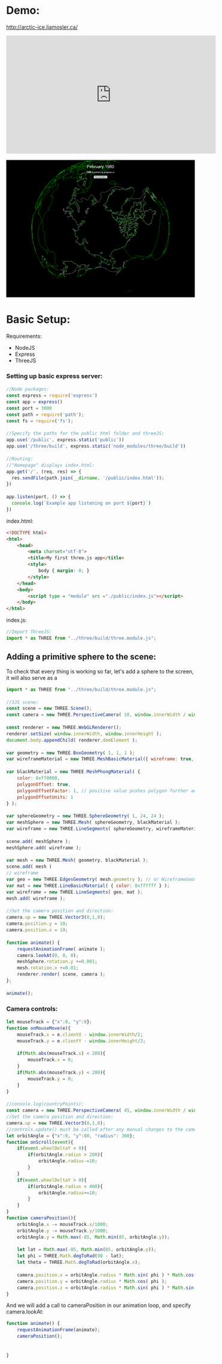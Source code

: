 # Demo:
http://arctic-ice.liamosler.ca/
<iframe width="560" height="315" src="https://www.youtube.com/embed/-B-H4IHNeJc" title="YouTube video player" frameborder="0" allow="accelerometer; autoplay; clipboard-write; encrypted-media; gyroscope; picture-in-picture" allowfullscreen></iframe>

![visualization screenshot](screenshots/arctic-ice.png)

# Basic Setup:

Requirements:
- NodeJS
- Express
- ThreeJS

### Setting up basic express server:
```javascript
//Node packages:
const express = require('express')
const app = express()
const port = 3000
const path = require('path');
const fs = require('fs');

//Specify the paths for the public html folder and threeJS:
app.use('/public', express.static('public'))
app.use('/three/build', express.static('node_modules/three/build'))

//Routing:
//"Homepage" displays index.html:
app.get('/', (req, res) => {
  res.sendFile(path.join(__dirname, '/public/index.html'));
})

app.listen(port, () => {
  console.log(`Example app listening on port ${port}`)
})
```

index.html:
```html
<!DOCTYPE html>
<html>
	<head>
		<meta charset="utf-8">
		<title>My first three.js app</title>
		<style>
			body { margin: 0; }
		</style>
	</head>
	<body>
		<script type = "module" src ="./public/index.js"></script>
	</body>
</html>
```

index.js:
```javascript
//Import ThreeJS:
import * as THREE from "../three/build/three.module.js";
```

## Adding a primitive sphere to the scene:
To check that every thing is working so far, let's add a sphere to the screen, it will also serve as a 
```javascript
import * as THREE from "../three/build/three.module.js";

//3JS scene:
const scene = new THREE.Scene();
const camera = new THREE.PerspectiveCamera( 10, window.innerWidth / window.innerHeight, 0.1, 1000 );

const renderer = new THREE.WebGLRenderer();
renderer.setSize( window.innerWidth, window.innerHeight );
document.body.appendChild( renderer.domElement );

var geometry = new THREE.BoxGeometry( 1, 1, 1 );
var wireframeMaterial = new THREE.MeshBasicMaterial({ wireframe: true, color: 0xffffff })

var blackMaterial = new THREE.MeshPhongMaterial( {
    color: 0xff0000,
    polygonOffset: true,
    polygonOffsetFactor: 1, // positive value pushes polygon further away
    polygonOffsetUnits: 1
} );

var sphereGeometry = new THREE.SphereGeometry( 1, 24, 24 );
var meshSphere = new THREE.Mesh( sphereGeometry, blackMaterial );
var wireframe = new THREE.LineSegments( sphereGeometry, wireframeMaterial );

scene.add( meshSphere );
meshSphere.add( wireframe );

var mesh = new THREE.Mesh( geometry, blackMaterial );
scene.add( mesh )
// wireframe
var geo = new THREE.EdgesGeometry( mesh.geometry ); // or WireframeGeometry
var mat = new THREE.LineBasicMaterial( { color: 0xffffff } );
var wireframe = new THREE.LineSegments( geo, mat );
mesh.add( wireframe );

//Set the camera position and direction:
camera.up = new THREE.Vector3(0,1,0);
camera.position.y = 10;
camera.position.x = 10;

function animate() {
    requestAnimationFrame( animate );
    camera.lookAt(0, 0, 0);
    meshSphere.rotation.y +=0.001;
    mesh.rotation.x +=0.01;
    renderer.render( scene, camera );
};

animate();
```

### Camera controls:
```javascript
let mouseTrack = {"x":0, "y":0};
function onMouseMove(e){
    mouseTrack.x = e.clientX - window.innerWidth/2;  
    mouseTrack.y = e.clientY - window.innerHeight/2;

    if(Math.abs(mouseTrack.x) < 200){
        mouseTrack.x = 0;
    }
    if(Math.abs(mouseTrack.y) < 200){
        mouseTrack.y = 0;
    }
}

//console.log(countryPoints);
const camera = new THREE.PerspectiveCamera( 45, window.innerWidth / window.innerHeight, 1, 10000 );
//Set the camera position and direction:
camera.up = new THREE.Vector3(0,1,0);
//controls.update() must be called after any manual changes to the camera's transform
let orbitAngle = {"x":0, "y":80, "radius": 300};
function onScroll(event){
    if(event.wheelDeltaY < 0){
        if(orbitAngle.radius > 200){
            orbitAngle.radius-=10;
        }
    }
    if(event.wheelDeltaY > 0){
        if(orbitAngle.radius < 400){
            orbitAngle.radius+=10;
        }
    }
}
function cameraPosition(){
    orbitAngle.x -= mouseTrack.x/1000;
    orbitAngle.y -= mouseTrack.y/1000;
    orbitAngle.y = Math.max(-85, Math.min(85, orbitAngle.y));

    let lat = Math.max(-85, Math.min(85, orbitAngle.y));
    let phi = THREE.Math.degToRad(90 - lat);
    let theta = THREE.Math.degToRad(orbitAngle.x);
    
    camera.position.x = orbitAngle.radius * Math.sin( phi ) * Math.cos( theta );
    camera.position.y = orbitAngle.radius * Math.cos( phi );
    camera.position.z = orbitAngle.radius * Math.sin( phi ) * Math.sin( theta );
}
```

And we will add a call to cameraPosition in our animation loop, and specify camera.lookAt:

```js
function animate() {
    requestAnimationFrame(animate);
    cameraPosition();


}


```

